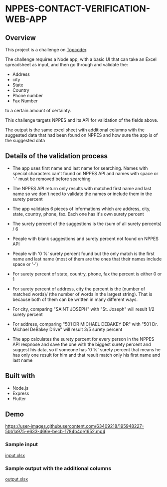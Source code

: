 # NPPES-CONTACT-VERIFICATION-WEB-APP

## Overview
This project is a challenge on [Topcoder](https://www.topcoder.com/challenges/c587c6b7-f378-4dc7-bb4b-29fb12174025).

The challenge requires a Node app, with a basic UI that can take an Excel spreadsheet as input, and then go through and validate the:

- Address 
- city
- State
- Country
- Phone number
- Fax Number

to a certain amount of certainty.

This challenge targets NPPES and its API for validation of the fields above.

The output is the same excel sheet with additional columns with the suggested data that had been found on NPPES and how sure the app is of the suggested data

## Details of the validation process

- The app uses first name and last name for searching. Names with special characters can't found on NPPES API and names with space or '-' must be removed before searching

- The NPPES API return only results with matched first name and last name so we don't need to validate the names or include them in the surety percent

- The app validates 6 pieces of informations which are address, city, state, country, phone, fax. Each one has it's own surety percent

- The surety percent of the suggestions is the (sum of all surety percents) / 6

- People with blank suggestions and surety percent not found on NPPES API

- People with '0 %' surety percent found but the only match is the first name and last name (most of them are the ones that their names include space or '-')

- For surety percent of state, country, phone, fax the percent is either 0 or 1

- For surety percent of address, city the percent is the (number of matched words)/ (the number of words in the largest string). That is because both of them can be written in many different ways.

- For city, comparing "SAINT JOSEPH" with "St. Joseph" will result 1/2 surety percent

- For address, comparing "501 DR MICHAEL DEBAKEY DR" with "501 Dr. Michael DeBakey Drive" will result 3/5 surety percent

- The app calculates the surety percent for every person in the NPPES API respnose and save the one with the biggest surety percent and suggest his data, so if someone has '0 %' surety percent that means he has only one result for him and that result match only his first name and last name



## Built with
- Node.js
- Express
- Flutter


## Demo


https://user-images.githubusercontent.com/63409218/195948227-5bb1a975-e633-466e-becb-1784b4de1652.mp4


### Sample input
[input.xlsx](https://github.com/mohamedhesham1619/NPPES-CONTACT-VERIFICATION-WEB-APP/files/9790213/input.xlsx)

### Sample output with the additional columns

[output.xlsx](https://github.com/mohamedhesham1619/NPPES-CONTACT-VERIFICATION-WEB-APP/files/9790217/output.xlsx)


